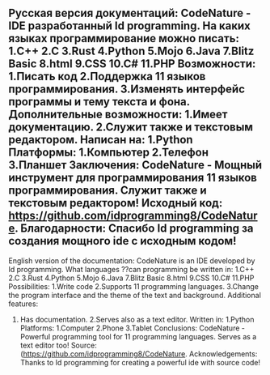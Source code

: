 Русская версия документаций:
CodeNature - IDE разработанный Id programming.
На каких языках программирование можно писать:
1.C++
2.C
3.Rust
4.Python
5.Mojo
6.Java
7.Blitz Basic
8.html
9.CSS
10.C#
11.PHP
Возможности:
1.Писать код
2.Поддержка 11 языков программирования.
3.Изменять интерфейс программы и тему текста и фона.
Дополнительные возможности:
1.Имеет документацию.
2.Служит также и текстовым редактором.
Написан на:
1.Python
Платформы:
1.Компьютер
2.Телефон
3.Планшет
Заключения:
CodeNature - Мощный инструмент для программирования 11 языков программирования.
Служит также и текстовым редактором!
Исходный код:
https://github.com/idprogramming8/CodeNature.
Благодарности:
Спасибо Id programming за создания мощного ide с исходным кодом!
-------------------------------------------------------------------------
English version of the documentation:
CodeNature is an IDE developed by Id programming.
What languages ??can programming be written in:
1.C++
2.C
3.Rust
4.Python
5.Mojo
6.Java
7.Blitz Basic
8.html
9.CSS
10.C#
11.PHP
Possibilities:
1.Write code
2.Supports 11 programming languages.
3.Change the program interface and the theme of the text and background.
Additional features:
1. Has documentation.
2.Serves also as a text editor.
Written in:
1.Python
Platforms:
1.Computer
2.Phone
3.Tablet
Conclusions:
CodeNature - Powerful programming tool for 11 programming languages.
Serves as a text editor too!
Source:
(https://github.com/idprogramming8/CodeNature.
Acknowledgements:
Thanks to Id programming for creating a powerful ide with source code!
